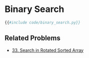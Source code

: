 # Binary Search

```python
{{#include code/binary_search.py}}
```

## Related Problems

- [33. Search in Rotated Sorted Array](https://leetcode.com/problems/search-in-rotated-sorted-array)
